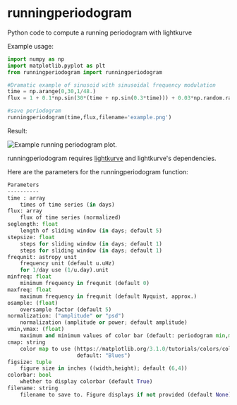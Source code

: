 # runningperiodogram
Python code to compute a running periodogram with lightkurve

Example usage:
```python
import numpy as np
import matplotlib.pyplot as plt
from runningperiodogram import runningperiodogram

#Dramatic example of sinusoid with sinusoidal frequency modulation
time = np.arange(0,30,1/48.)
flux = 1 + 0.1*np.sin(30*(time + np.sin(0.3*time))) + 0.03*np.random.randn(len(time))

#save periodogram
runningperiodogram(time,flux,filename='example.png')
```

Result:

![Example running periodogram plot.](https://github.com/keatonb/runningperiodogram/blob/master/example.png)

runningperiodogram requires [lightkurve](https://docs.lightkurve.org/) and lightkurve's dependencies.

Here are the parameters for the runningperiodogram function:
```python
Parameters
----------
time : array
    times of time series (in days)
flux: array
    flux of time series (normalized)
seglength: float
    length of sliding window (in days; default 5)
stepsize: float
    steps for sliding window (in days; default 1)
    steps for sliding window (in days; default 1)
frequnit: astropy unit
    frequency unit (default u.uHz)
    for 1/day use (1/u.day).unit
minfreq: float
    minimum frequency in frequnit (default 0)
maxfreq: float
    maximum frequency in frequnit (default Nyquist, approx.)
osample: (float)
    oversample factor (default 5)
normalization: ("amplitude" or "psd")
    normalization (amplitude or power; default amplitude)
vmin,vmax: (float)
    maximum and minimum values of color bar (default: periodogram min,max)
cmap: string
    color map to use (https://matplotlib.org/3.1.0/tutorials/colors/colormaps.html; 
                      default: "Blues")
figsize: tuple
    figure size in inches ((width,height); default (6,4))
colorbar: bool
    whether to display colorbar (default True)
filename: string
    filename to save to. Figure displays if not provided (default None)
```
